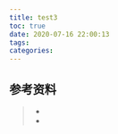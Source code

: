 ```yaml
---
title: test3
toc: true
date: 2020-07-16 22:00:13
tags:
categories:
---
```






## 参考资料
> - []()
> - []()
